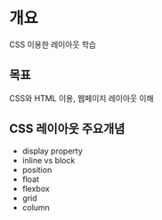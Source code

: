 # 개요
CSS 이용한 레이아웃 학습

## 목표
CSS와 HTML 이용, 웹페이지 레이아웃 이해

## CSS 레이아웃 주요개념
- display property
- inline vs block
- position
- float
- flexbox
- grid
- column